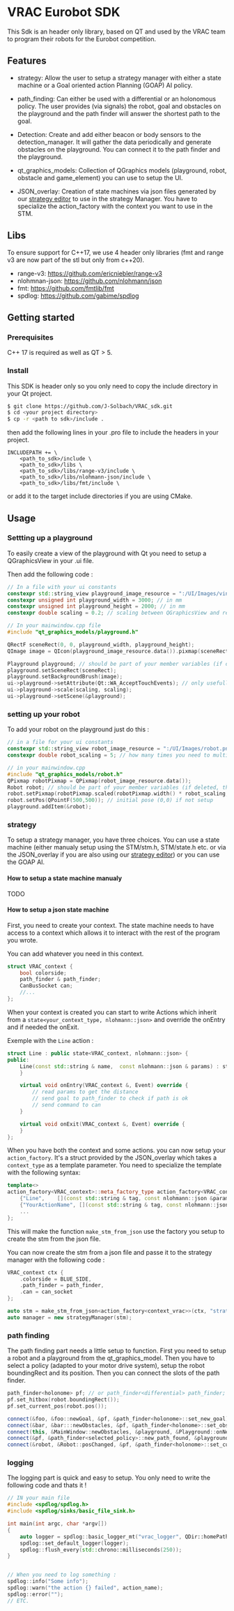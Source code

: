 # VRAC Eurobot SDK

This Sdk is an header only library, based on QT and used by the VRAC team to program their robots for the Eurobot competition.

## Features

- strategy: Allow the user to setup a strategy manager with either a state machine or a Goal oriented action Planning (GOAP) AI policy.

- path_finding: Can either be used with a differential or an holonomous policy. The user provides (via signals) the robot, goal and obstacles on the playground and the path finder will answer the shortest path to the goal.

- Detection: Create and add either beacon or body sensors to the detection_manager. It will gather the data periodically and generate obstacles on the playground. You can connect it to the path finder and the playground.

- qt_graphics_models: Collection of QGraphics models (playground, robot, obstacle and game_element) you can use to setup the UI.

- JSON_overlay: Creation of state machines via json files generated by our [strategy editor](https://github.com/J-Solbach/VRAC_strategy_editor) to use in the strategy Manager. You have to specialize the action_factory with the context you want to use in the STM.

## Libs

To ensure support for C++17, we use 4 header only libraries (fmt and range v3 are now part of the stl but only from c++20).

- range-v3: https://github.com/ericniebler/range-v3
- nlohmnan-json: https://github.com/nlohmann/json
- fmt: https://github.com/fmtlib/fmt
- spdlog: https://github.com/gabime/spdlog

## Getting started

### Prerequisites
C++ 17 is required as well as QT > 5.

### Install
This SDK is header only so you only need to copy the include directory in your Qt project.

```bash
$ git clone https://github.com/J-Solbach/VRAC_sdk.git
$ cd <your project directory>
$ cp -r <path to sdk>/include .
```

then add the following lines in your .pro file to include the headers in your project.

```
INCLUDEPATH += \
    <path_to_sdk>/include \
    <path_to_sdk>/libs \
    <path_to_sdk>/libs/range-v3/include \
    <path_to_sdk>/libs/nlohmann-json/include \
    <path_to_sdk>/libs/fmt/include \

```

or add it to the target include directories if you are using CMake.

## Usage

### Settting up a playground

To easily create a view of the playground with Qt you need to setup a QGraphicsView in your .ui file.

Then add the following code :

```c++
// In a file with your ui constants
constexpr std::string_view playground_image_resource = ":/UI/Images/vinyle_table.svg";
constexpr unsigned int playground_width = 3000; // in mm
constexpr unsigned int playground_height = 2000; // in mm
constexpr double scaling = 0.2; // scaling between QGraphicsView and reality

// In your mainwindow.cpp file
#include "qt_graphics_models/playground.h"

QRectF sceneRect(0, 0, playground_width, playground_height);
QImage image = QIcon(playground_image_resource.data()).pixmap(sceneRect.width(), sceneRect.height()).toImage();

Playground playground; // should be part of your member variables (if deleted, the ui won't show anything)
playground.setSceneRect(sceneRect);
playground.setBackgroundBrush(image);
ui->playground->setAttribute(Qt::WA_AcceptTouchEvents); // only usefull if you want to move your robot/obstacles via the mouse
ui->playground->scale(scaling, scaling);
ui->playground->setScene(&playground);
```

### setting up your robot

To add your robot on the playground just do this :

```c++
// in a file for your ui constants
constexpr std::string_view robot_image_resource = ":/UI/Images/robot.png";
constexpr double robot_scaling = 5; // how many times you need to multiply the img size to have 1pixel =  1mm in real life

// in your mainwindow.cpp
#include "qt_graphics_models/robot.h"
QPixmap robotPixmap = QPixmap(robot_image_resource.data());
Robot robot; // should be part of your member variables (if deleted, the ui won't show anything)
robot.setPixmap(robotPixmap.scaled(robotPixmap.width() * robot_scaling, robotPixmap.height() * robot_scaling));
robot.setPos(QPointF(500,500)); // initial pose (0,0) if not setup
playground.addItem(&robot);
```

### strategy

To setup a strategy manager, you have three choices. You can use a state machine (either manualy setup using the STM/stm.h, STM/state.h etc. or via the JSON_overlay if you are also using our [strategy editor](https://github.com/J-Solbach/VRAC_strategy_editor)) or you can use the GOAP AI.

#### How to setup a state machine manualy
TODO

#### How to setup a json state machine

First, you need to create your context. The state machine needs to have access to a context which allows it to interact with the rest of the program you wrote.

You can add whatever you need in this context.

```c++
struct VRAC_context {
    bool colorside;
    path_finder & path_finder;
    CanBusSocket can;
    //...
};
```

When your context is created you can start to write Actions which inherit from a ```state<your_context_type, nlohmann::json>``` and override the onEntry and if needed the onExit.

Exemple with the `Line` action :
```c++
struct Line : public state<VRAC_context, nlohmann::json> {
public:
    Line(const std::string & name,  const nlohmann::json & params) : state<VRAC_context, nlohmann::json>(name, params){
    }

    virtual void onEntry(VRAC_context &, Event) override {
        // read params to get the distance
        // send goal to path_finder to check if path is ok
        // send command to can
    }

    virtual void onExit(VRAC_context &, Event) override {
    }
};
```

When you have both the context and some actions. you can now setup your `action_factory`. It's a struct provided by the JSON_overlay which takes a `context_type` as a template parameter. You need to specialize the template with the following syntax:

```c++
template<>
action_factory<VRAC_context>::meta_factory_type action_factory<VRAC_context>::meta_factory = {
    {"Line",    [](const std::string & tag, const nlohmann::json &params) {return new Line(tag, params);} },
    {"YourActionName", [](const std::string & tag, const nlohmann::json &params) {return new YourActionName(tag, params);} },
    ...
};
```

This will make the function `make_stm_from_json` use the factory you setup to create the stm from the json file.

You can now create the stm from a json file and passe it to the strategy manager with the following code :

```c++
VRAC_context ctx {
    .colorside = BLUE_SIDE,
    .path_finder = path_finder,
    .can = can_socket
};

auto stm = make_stm_from_json<action_factory<context_vrac>>(ctx, "strat_name", "strat_directory");
auto manager = new strategyManager(stm);
```

### path finding

The path finding part needs a little setup to function. First you need to setup a robot and a playground from the qt_graphics_model. Then you have to select a policy (adapted to your motor drive system), setup the robot boundingRect and its position. Then you can connect the slots of the path finder.

```c++
path_finder<holonome> pf; // or path_finder<differential> path_finder;
pf.set_hitbox(robot.boundingRect());
pf.set_current_pos(robot.pos());

connect(&foo, &foo::newGoal, &pf, &path_finder<holonome>::set_new_goal); //
connect(&bar, &bar:::newObstacles, &pf, &path_finder<holonome>::set_obstacles); // Detection Manager
connect(this, &MainWindow::newObstacles, &playground, &Playground::onNewObstacles);
connect(&pf, &path_finder<selected_policy>::new_path_found, &playground, &Playground::onnew_path);
connect(&robot, &Robot::posChanged, &pf, &path_finder<holonome>::set_current_pos);
```


### logging

The logging part is quick and easy to setup. You only need to write the following code and thats it ! 

```c++
// IN your main file
#include <spdlog/spdlog.h>
#include <spdlog/sinks/basic_file_sink.h>

int main(int argc, char *argv[])
{
    auto logger = spdlog::basic_logger_mt("vrac_logger", QDir::homePath().toStdString() + "/VRAC/logs/testlog.txt", true);
    spdlog::set_default_logger(logger);
    spdlog::flush_every(std::chrono::milliseconds(250));
}


// When you need to log something :
spdlog::info("Some info");
spdlog::warn("the action {} failed", action_name);
spdlog::error("");
// ETC.


```




